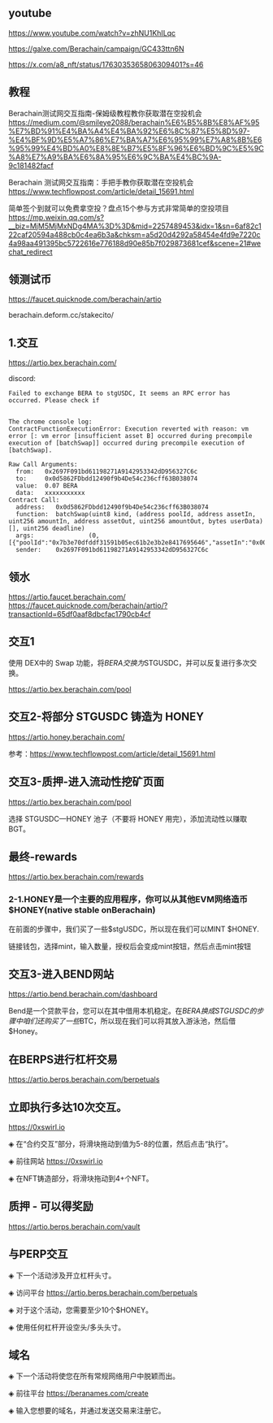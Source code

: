 ## youtube
https://www.youtube.com/watch?v=zhNU1KhILqc

https://galxe.com/Berachain/campaign/GC433ttn6N

https://x.com/a8_nft/status/1763035365806309401?s=46

## 教程
Berachain测试网交互指南-保姆级教程教你获取潜在空投机会
https://medium.com/@smileye2088/berachain%E6%B5%8B%E8%AF%95%E7%BD%91%E4%BA%A4%E4%BA%92%E6%8C%87%E5%8D%97-%E4%BF%9D%E5%A7%86%E7%BA%A7%E6%95%99%E7%A8%8B%E6%95%99%E4%BD%A0%E8%8E%B7%E5%8F%96%E6%BD%9C%E5%9C%A8%E7%A9%BA%E6%8A%95%E6%9C%BA%E4%BC%9A-9c181482facf

Berachain 测试网交互指南：手把手教你获取潜在空投机会
https://www.techflowpost.com/article/detail_15691.html

简单签个到就可以免费拿空投？盘点15个参与方式非常简单的空投项目
https://mp.weixin.qq.com/s?__biz=MjM5MjMxNDg4MA%3D%3D&mid=2257489453&idx=1&sn=6af82c122caf20594a488cb0c4ea6b3a&chksm=a5d20d4292a58454e4fd9e7220c4a98aa491395bc5722616e776188d90e85b7f029873681cef&scene=21#wechat_redirect

## 领测试币
https://faucet.quicknode.com/berachain/artio

berachain.deform.cc/stakecito/

## 1.交互
https://artio.bex.berachain.com/


discord:

```
Failed to exchange BERA to stgUSDC, It seems an RPC error has occurred. Please check if 


The chrome console log:
ContractFunctionExecutionError: Execution reverted with reason: vm error [: vm error [insufficient asset B] occurred during precompile execution of [batchSwap]] occurred during precompile execution of [batchSwap].

Raw Call Arguments:
  from:   0x2697F091bd61198271A9142953342dD956327C6c
  to:     0x0d5862FDbdd12490f9b4De54c236cff63B038074
  value:  0.07 BERA
  data:   xxxxxxxxxxx
Contract Call:
  address:   0x0d5862FDbdd12490f9b4De54c236cff63B038074
  function:  batchSwap(uint8 kind, (address poolId, address assetIn, uint256 amountIn, address assetOut, uint256 amountOut, bytes userData)[], uint256 deadline)
  args:               (0, [{"poolId":"0x7b3e70dfddf31591b05ec61b2e3b2e8417695646","assetIn":"0x0000000000000000000000000000000000000000","amountIn":"70000000000000000","assetOut":"0x6581e59a1c8da66ed0d313a0d4029dce2f746cc5","amountOut":"29609584261360782034","userData":"","value":"70000000000000000"})
  sender:    0x2697F091bd61198271A9142953342dD956327C6c
```

## 领水
https://artio.faucet.berachain.com/
https://faucet.quicknode.com/berachain/artio/?transactionId=65df0aaf8dbcfac1790cb4cf

## 交互1
使用 DEX中的 Swap 功能，将$BERA 交换为$STGUSDC，并可以反复进行多次交换。

https://artio.bex.berachain.com/pool

## 交互2-将部分 STGUSDC 铸造为 HONEY
https://artio.honey.berachain.com/

参考：https://www.techflowpost.com/article/detail_15691.html

## 交互3-质押-进入流动性挖矿页面
https://artio.bex.berachain.com/pool

选择 STGUSDC—HONEY 池子（不要将 HONEY 用完），添加流动性以赚取 BGT。

## 最终-rewards
https://artio.bex.berachain.com/rewards

### 2-1.HONEY是一个主要的应用程序，你可以从其他EVM网络造币$HONEY(native stable onBerachain)
在前面的步骤中，我们买了一些$stgUSDC，所以现在我们可以MINT $HONEY.

链接钱包，选择mint，输入数量，授权后会变成mint按钮，然后点击mint按钮

## 交互3-进入BEND网站
https://artio.bend.berachain.com/dashboard

Bend是一个贷款平台，您可以在其中借用本机稳定。在$BERA换成STGUSDC的步骤中咱们还购买了一些$BTC，所以现在我们可以将其放入游泳池，然后借$Honey。

## 在BERPS进行杠杆交易
https://artio.berps.berachain.com/berpetuals


## 立即执行多达10次交互。
https://0xswirl.io

◈ 在“合约交互”部分，将滑块拖动到值为5-8的位置，然后点击“执行”。

◈ 前往网站 https://0xswirl.io

◈ 在NFT铸造部分，将滑块拖动到4+个NFT。

## 质押 - 可以得奖励
https://artio.berps.berachain.com/vault

## 与PERP交互
◈ 下一个活动涉及开立杠杆头寸。

◈ 访问平台 https://artio.berps.berachain.com/berpetuals

◈ 对于这个活动，您需要至少10个$HONEY。

◈ 使用任何杠杆开设空头/多头头寸。

## 域名
◈ 下一个活动将使您在所有常规网络用户中脱颖而出。

◈ 前往平台 https://beranames.com/create

◈ 输入您想要的域名，并通过发送交易来注册它。